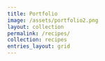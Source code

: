 ```yaml
---
title: Portfolio
image: /assets/portfolio2.png
layout: collection
permalink: /recipes/
collection: recipes
entries_layout: grid
---
```

